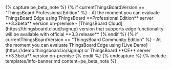 <br>
{% capture pe_beta_note %}
{% if currentThingsBoardVersion == "ThingsBoard Professional Edition" %}
 - At the moment you can evaluate ThingsBoard Edge using ThingsBoard **Professional Edition** server **3.3beta** version on-premise
 - [ThingsBoard Cloud](https://thingsboard.cloud/signup) version that supports edge functionality will be available with official **3.3 release**
{% endif %}
{% if currentThingsBoardVersion == "ThingsBoard Community Edition" %}
 - At the moment you can evaluate ThingsBoard Edge using [Live Demo](https://demo.thingsboard.io/signup) or ThingsBoard **CE** server **3.3beta** version on-premise
{% endif %}
{% endcapture %}
{% include templates/info-banner.md content=pe_beta_note %}